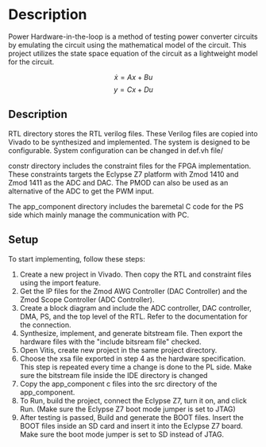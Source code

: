 # Description
Power Hardware-in-the-loop is a method of testing power converter circuits by emulating the circuit using the mathematical model of the circuit. This project utilizes the state space equation of the circuit as a lightweight model for the circuit.

$$
\dot{x} = A x + B u
$$
$$
y = C x + D u
$$

## Description
RTL directory stores the RTL verilog files. These Verilog files are copied into Vivado to be synthesized and implemented. The system is designed to be configurable. System configuration can be changed in def.vh file/

constr directory includes the constraint files for the FPGA implementation. These constraints targets the Eclypse Z7 platform with Zmod 1410 and Zmod 1411 as the ADC and DAC. The PMOD can also be used as an alternative of the ADC to get the PWM input.

The app_component directory includes the baremetal C code for the PS side which mainly manage the communication with PC.

## Setup
To start implementing, follow these steps:
1. Create a new project in Vivado. Then copy the RTL and constraint files using the import feature.
2. Get the IP files for the Zmod AWG Controller (DAC Controller) and the Zmod Scope Controller (ADC Controller).
3. Create a block diagram and include the ADC controller, DAC controller, DMA, PS, and the top level of the RTL. Refer to the documentation for the connection.
4. Synthesize, implement, and generate bitstream file. Then export the hardware files with the "include bitsream file" checked.
5. Open Vitis, create new project in the same project directory.
6. Choose the xsa file exported in step 4 as the hardware specification. This step is repeated every time a change is done to the PL side. Make sure the bitstream file inside the IDE directory is changed
7. Copy the app_component c files into the src directory of the app_component.
8. To Run, build the project, connect the Eclypse Z7, turn it on, and click Run. (Make sure the Eclypse Z7 boot mode jumper is set to JTAG)
9. After testing is passed, Build and generate the BOOT files. Insert the BOOT files inside an SD card and insert it into the Eclypse Z7 board. Make sure the boot mode jumper is set to SD instead of JTAG.
